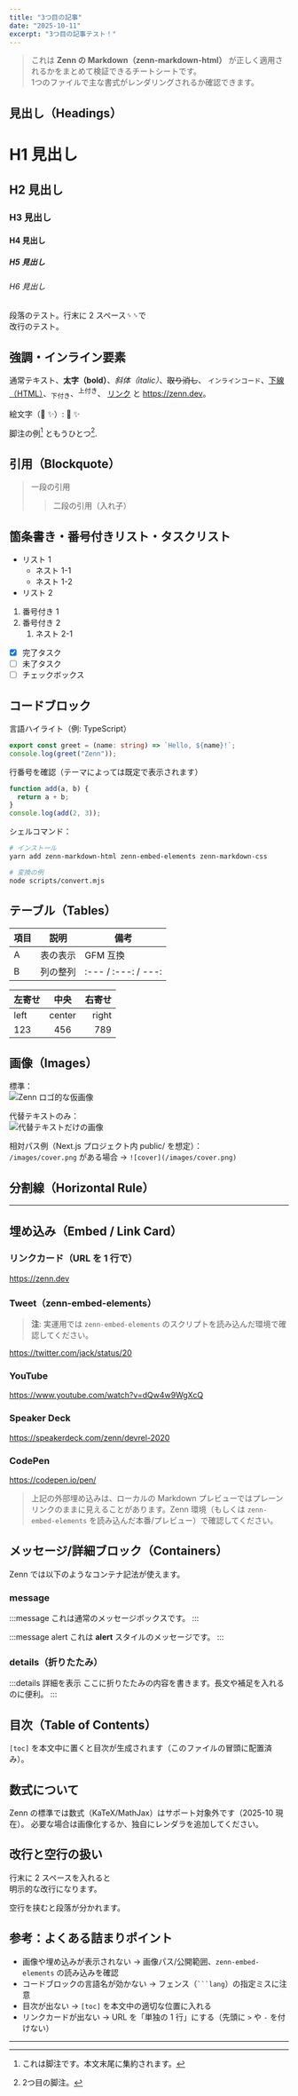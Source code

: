 ```yaml
---
title: "3つ目の記事"
date: "2025-10-11"
excerpt: "3つ目の記事テスト！"
---
```


> これは **Zenn の Markdown（zenn-markdown-html）** が正しく適用されるかをまとめて検証できるチートシートです。  
> 1つのファイルで主な書式がレンダリングされるか確認できます。


## 見出し（Headings）

# H1 見出し
## H2 見出し
### H3 見出し
#### H4 見出し
##### H5 見出し
###### H6 見出し

段落のテスト。行末に 2 スペース␠␠で  
改行のテスト。

## 強調・インライン要素

通常テキスト、**太字（bold）**、*斜体（italic）*、~~取り消し~~、
`インラインコード`、<u>下線（HTML）</u>、<sub>下付き</sub>、<sup>上付き</sup>、
[リンク](https://zenn.dev) と <https://zenn.dev>。

絵文字（:rocket: :sparkles:）: :rocket: :sparkles:

脚注の例[^1] ともうひとつ[^note].

[^1]: これは脚注です。本文末尾に集約されます。
[^note]: 2つ目の脚注。

## 引用（Blockquote）

> 一段の引用
>> 二段の引用（入れ子）

## 箇条書き・番号付きリスト・タスクリスト

- リスト 1
  - ネスト 1-1
  - ネスト 1-2
- リスト 2

1. 番号付き 1
2. 番号付き 2
   1. ネスト 2-1

- [x] 完了タスク
- [ ] 未了タスク
- [ ] チェックボックス

## コードブロック

言語ハイライト（例: TypeScript）

```ts:hello.ts
export const greet = (name: string) => `Hello, ${name}!`;
console.log(greet("Zenn"));
```

行番号を確認（テーマによっては既定で表示されます）

```js
function add(a, b) {
  return a + b;
}
console.log(add(2, 3));
```

シェルコマンド：

```bash
# インストール
yarn add zenn-markdown-html zenn-embed-elements zenn-markdown-css

# 変換の例
node scripts/convert.mjs
```

## テーブル（Tables）

| 項目 | 説明 | 備考 |
|---|---|---|
| A  | 表の表示 | GFM 互換 |
| B  | 列の整列 | :--- / :---: / ---: |

| 左寄せ | 中央 | 右寄せ |
|:--|:--:|--:|
| left | center | right |
| 123 | 456 | 789 |

## 画像（Images）

標準：  
![Zenn ロゴ的な仮画像](https://placehold.co/800x400?text=Image+800x400 "タイトル")

代替テキストのみ：  
![代替テキストだけの画像](https://placehold.co/400x200)

相対パス例（Next.js プロジェクト内 public/ を想定）：  
`/images/cover.png` がある場合 → `![cover](/images/cover.png)`

## 分割線（Horizontal Rule）

---

## 埋め込み（Embed / Link Card）

### リンクカード（URL を 1 行で）

https://zenn.dev

### Tweet（zenn-embed-elements）

> **注**: 実運用では `zenn-embed-elements` のスクリプトを読み込んだ環境で確認してください。

https://twitter.com/jack/status/20

### YouTube

https://www.youtube.com/watch?v=dQw4w9WgXcQ

### Speaker Deck

https://speakerdeck.com/zenn/devrel-2020

### CodePen

https://codepen.io/pen/

> 上記の外部埋め込みは、ローカルの Markdown プレビューではプレーンリンクのままに見えることがあります。Zenn 環境（もしくは `zenn-embed-elements` を読み込んだ本番/プレビュー）で確認してください。

## メッセージ/詳細ブロック（Containers）

Zenn では以下のようなコンテナ記法が使えます。

### message

:::message
これは通常のメッセージボックスです。
:::

:::message alert
これは **alert** スタイルのメッセージです。
:::

### details（折りたたみ）

:::details 詳細を表示
ここに折りたたみの内容を書きます。長文や補足を入れるのに便利。
:::

## 目次（Table of Contents）

`[toc]` を本文中に置くと目次が生成されます（このファイルの冒頭に配置済み）。

## 数式について

Zenn の標準では数式（KaTeX/MathJax）はサポート対象外です（2025-10 現在）。
必要な場合は画像化するか、独自にレンダラを追加してください。

## 改行と空行の扱い

行末に 2 スペースを入れると  
明示的な改行になります。

空行を挟むと段落が分かれます。

## 参考：よくある詰まりポイント

- 画像や埋め込みが表示されない → 画像パス/公開範囲、`zenn-embed-elements` の読み込みを確認
- コードブロックの言語名が効かない → フェンス（```` ```lang ````）の指定ミスに注意
- 目次が出ない → `[toc]` を本文中の適切な位置に入れる
- リンクカードが出ない → URL を「単独の 1 行」にする（先頭に `>` や `-` を付けない）

---
